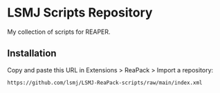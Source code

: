# LSMJ Scripts Repository

My collection of scripts for REAPER.

## Installation

Copy and paste this URL in Extensions > ReaPack > Import a repository:

    https://github.com/lsmj/LSMJ-ReaPack-scripts/raw/main/index.xml


